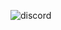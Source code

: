 ![discord](https://cdn.discordapp.com/attachments/953164229739966484/1079896765131669585/SUhe26k.gif)

